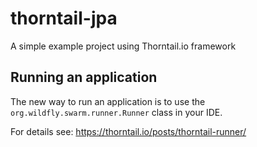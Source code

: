 # thorntail-jpa
A simple example project using Thorntail.io framework

## Running an application
The new way to run an application is to use the 
``org.wildfly.swarm.runner.Runner`` class in your IDE.

For details see: https://thorntail.io/posts/thorntail-runner/